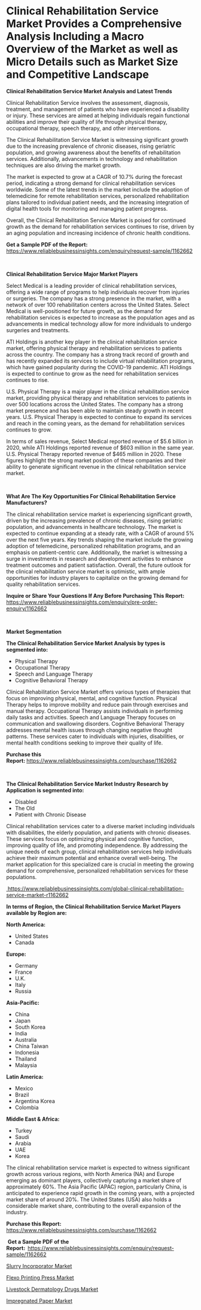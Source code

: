 <p><h1>Clinical Rehabilitation Service Market Provides a Comprehensive Analysis Including a Macro Overview of the Market as well as Micro Details such as Market Size and Competitive Landscape</h1></p><p><strong>Clinical Rehabilitation Service Market Analysis and Latest Trends</strong></p>
<p><p>Clinical Rehabilitation Service involves the assessment, diagnosis, treatment, and management of patients who have experienced a disability or injury. These services are aimed at helping individuals regain functional abilities and improve their quality of life through physical therapy, occupational therapy, speech therapy, and other interventions.</p><p>The Clinical Rehabilitation Service Market is witnessing significant growth due to the increasing prevalence of chronic diseases, rising geriatric population, and growing awareness about the benefits of rehabilitation services. Additionally, advancements in technology and rehabilitation techniques are also driving the market growth.</p><p>The market is expected to grow at a CAGR of 10.7% during the forecast period, indicating a strong demand for clinical rehabilitation services worldwide. Some of the latest trends in the market include the adoption of telemedicine for remote rehabilitation services, personalized rehabilitation plans tailored to individual patient needs, and the increasing integration of digital health tools for monitoring and managing patient progress.</p><p>Overall, the Clinical Rehabilitation Service Market is poised for continued growth as the demand for rehabilitation services continues to rise, driven by an aging population and increasing incidence of chronic health conditions.</p></p>
<p><strong>Get a Sample PDF of the Report:&nbsp;</strong> <a href="https://www.reliablebusinessinsights.com/enquiry/request-sample/1162662">https://www.reliablebusinessinsights.com/enquiry/request-sample/1162662</a></p>
<p>&nbsp;</p>
<p><strong>Clinical Rehabilitation Service Major Market Players</strong></p>
<p><p>Select Medical is a leading provider of clinical rehabilitation services, offering a wide range of programs to help individuals recover from injuries or surgeries. The company has a strong presence in the market, with a network of over 100 rehabilitation centers across the United States. Select Medical is well-positioned for future growth, as the demand for rehabilitation services is expected to increase as the population ages and as advancements in medical technology allow for more individuals to undergo surgeries and treatments.</p><p>ATI Holdings is another key player in the clinical rehabilitation service market, offering physical therapy and rehabilitation services to patients across the country. The company has a strong track record of growth and has recently expanded its services to include virtual rehabilitation programs, which have gained popularity during the COVID-19 pandemic. ATI Holdings is expected to continue to grow as the need for rehabilitation services continues to rise.</p><p>U.S. Physical Therapy is a major player in the clinical rehabilitation service market, providing physical therapy and rehabilitation services to patients in over 500 locations across the United States. The company has a strong market presence and has been able to maintain steady growth in recent years. U.S. Physical Therapy is expected to continue to expand its services and reach in the coming years, as the demand for rehabilitation services continues to grow.</p><p>In terms of sales revenue, Select Medical reported revenue of $5.6 billion in 2020, while ATI Holdings reported revenue of $603 million in the same year. U.S. Physical Therapy reported revenue of $465 million in 2020. These figures highlight the strong market position of these companies and their ability to generate significant revenue in the clinical rehabilitation service market.</p></p>
<p>&nbsp;</p>
<p><strong>What Are The Key Opportunities For Clinical Rehabilitation Service Manufacturers?</strong></p>
<p><p>The clinical rehabilitation service market is experiencing significant growth, driven by the increasing prevalence of chronic diseases, rising geriatric population, and advancements in healthcare technology. The market is expected to continue expanding at a steady rate, with a CAGR of around 5% over the next five years. Key trends shaping the market include the growing adoption of telemedicine, personalized rehabilitation programs, and an emphasis on patient-centric care. Additionally, the market is witnessing a surge in investments in research and development activities to enhance treatment outcomes and patient satisfaction. Overall, the future outlook for the clinical rehabilitation service market is optimistic, with ample opportunities for industry players to capitalize on the growing demand for quality rehabilitation services.</p></p>
<p><strong>Inquire or Share Your Questions If Any Before Purchasing This Report:</strong> <a href="https://www.reliablebusinessinsights.com/enquiry/pre-order-enquiry/1162662">https://www.reliablebusinessinsights.com/enquiry/pre-order-enquiry/1162662</a></p>
<p>&nbsp;</p>
<p><strong>Market Segmentation</strong></p>
<p><strong>The Clinical Rehabilitation Service Market Analysis by types is segmented into:</strong></p>
<p><ul><li>Physical Therapy</li><li>Occupational Therapy</li><li>Speech and Language Therapy</li><li>Cognitive Behavioral Therapy</li></ul></p>
<p><p>Clinical Rehabilitation Service Market offers various types of therapies that focus on improving physical, mental, and cognitive function. Physical Therapy helps to improve mobility and reduce pain through exercises and manual therapy. Occupational Therapy assists individuals in performing daily tasks and activities. Speech and Language Therapy focuses on communication and swallowing disorders. Cognitive Behavioral Therapy addresses mental health issues through changing negative thought patterns. These services cater to individuals with injuries, disabilities, or mental health conditions seeking to improve their quality of life.</p></p>
<p><strong>Purchase this Report:&nbsp;</strong><a href="https://www.reliablebusinessinsights.com/purchase/1162662">https://www.reliablebusinessinsights.com/purchase/1162662</a></p>
<p>&nbsp;</p>
<p><strong>The Clinical Rehabilitation Service Market Industry Research by Application is segmented into:</strong></p>
<p><ul><li>Disabled</li><li>The Old</li><li>Patient with Chronic Disease</li></ul></p>
<p><p>Clinical rehabilitation services cater to a diverse market including individuals with disabilities, the elderly population, and patients with chronic diseases. These services focus on optimizing physical and cognitive function, improving quality of life, and promoting independence. By addressing the unique needs of each group, clinical rehabilitation services help individuals achieve their maximum potential and enhance overall well-being. The market application for this specialized care is crucial in meeting the growing demand for comprehensive, personalized rehabilitation services for these populations.</p></p>
<p><a href="https://www.reliablebusinessinsights.com/global-clinical-rehabilitation-service-market-r1162662">&nbsp;https://www.reliablebusinessinsights.com/global-clinical-rehabilitation-service-market-r1162662</a></p>
<p><strong>In terms of Region, the Clinical Rehabilitation Service Market Players available by Region are:</strong></p>
<p>
    <p> <strong> North America: </strong>
        <ul>
            <li>United States</li>
            <li>Canada</li>
        </ul>
        </p> 
    <p> <strong> Europe: </strong>
        <ul>
            <li>Germany</li>
            <li>France</li>
            <li>U.K.</li>
            <li>Italy</li>
            <li>Russia</li>
        </ul>
        </p> 
    <p> <strong> Asia-Pacific: </strong>
        <ul>
            <li>China</li>
            <li>Japan</li>
            <li>South Korea</li>
            <li>India</li>
            <li>Australia</li>
            <li>China Taiwan</li>
            <li>Indonesia</li>
            <li>Thailand</li>
            <li>Malaysia</li>
        </ul>
        </p> 
    <p> <strong> Latin America: </strong>
        <ul>
            <li>Mexico</li>
            <li>Brazil</li>
            <li>Argentina Korea</li>
            <li>Colombia</li>
        </ul>
        </p> 
    <p> <strong> Middle East & Africa: </strong>
        <ul>
            <li>Turkey</li>
            <li>Saudi</li>
            <li>Arabia</li>
            <li>UAE</li>
            <li>Korea</li>
        </ul>
    </p>
    </p>
<p><p>The clinical rehabilitation service market is expected to witness significant growth across various regions, with North America (NA) and Europe emerging as dominant players, collectively capturing a market share of approximately 60%. The Asia Pacific (APAC) region, particularly China, is anticipated to experience rapid growth in the coming years, with a projected market share of around 20%. The United States (USA) also holds a considerable market share, contributing to the overall expansion of the industry.</p></p>
<p><strong>Purchase this Report: </strong><a href="https://www.reliablebusinessinsights.com/purchase/1162662">https://www.reliablebusinessinsights.com/purchase/1162662</a></p>
<p>&nbsp;<strong>Get a Sample PDF of the Report:&nbsp;&nbsp;</strong><a href="https://www.reliablebusinessinsights.com/enquiry/request-sample/1162662">https://www.reliablebusinessinsights.com/enquiry/request-sample/1162662</a></p>
<p><strong></strong></p>
<p><p><a href="https://www.linkedin.com/pulse/slurry-incorporator-market-trends-analysis-opportunities-jks3f">Slurry Incorporator Market</a></p><p><a href="https://github.com/khayangel/Market-Research-Report-List-4/blob/main/flexo-printing-press-market.md">Flexo Printing Press Market</a></p><p><a href="https://www.linkedin.com/pulse/livestock-dermatology-drugs-market-forecast-global-trends-analysis-ujbtf">Livestock Dermatology Drugs Market</a></p><p><a href="https://github.com/brentleyjimmiealvaradoz4l1rea/Market-Research-Report-List-3/blob/main/impregnated-paper-market.md">Impregnated Paper Market</a></p></p>